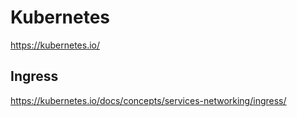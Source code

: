 # Kubernetes

<https://kubernetes.io/>

## Ingress

<https://kubernetes.io/docs/concepts/services-networking/ingress/>
